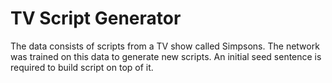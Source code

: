 # TV Script Generator

The data consists of scripts from a TV show called Simpsons. The network was trained on this data to generate new scripts. An initial
seed sentence is required to build script on top of it.
